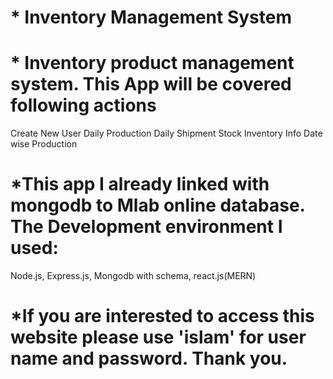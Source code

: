 # * Inventory Management System
# * Inventory product management system. This App will be covered following actions

Create New User
Daily Production
Daily Shipment
Stock Inventory Info
Date wise Production

# *This app I already linked with mongodb to Mlab online database. The Development environment I used:

Node.js,
Express.js,
Mongodb with schema,
react.js(MERN)

# *If you are interested to access this website please use 'islam' for user name and password. Thank you.
